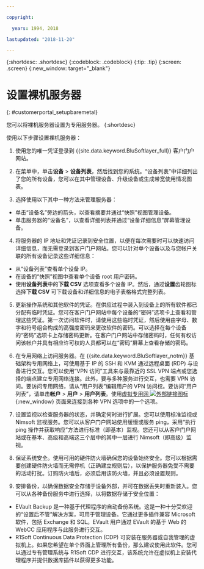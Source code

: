 ```yaml
---

copyright:

  years: 1994, 2018

lastupdated: "2018-11-20"

---
```


{:shortdesc: .shortdesc}
{:codeblock: .codeblock}
{:tip: .tip}
{:screen: .screen}
{:new_window: target="_blank"}


# 设置裸机服务器
{: #customerportal_setupbaremetal}

您可以将裸机服务器设置为专用服务器。
{:shortdesc}

使用以下步骤设置裸机服务器：

1. 使用您的唯一凭证登录到 {{site.data.keyword.BluSoftlayer_full}} 客户门户网站。

2. 在菜单中，单击**设备** > **设备列表**，然后找到您的系统。“设备列表”中详细列出了您的所有设备，您可以在其中管理设备、升级设备或生成带宽使用情况图表。

3. 选择使用以下其中一种方法来管理服务器：
  * 单击“设备名”旁边的箭头，以查看摘要并通过“快照”视图管理设备。
  * 单击服务器的“设备名”，以查看详细列表并通过“设备详细信息”屏幕管理设备。

4. 将服务器的 IP 地址和凭证记录到安全位置，以便在每次需要时可以快速访问详细信息，而无需登录到客户门户网站。您可以针对单个设备以及与您帐户关联的所有设备记录这些详细信息：
  * 从“设备列表”查看单个设备 IP。
  * 在设备的“快照”视图中查看单个设备 root 用户密码。
  * 使用**设备列表**中的**下载 CSV** 选项查看多个设备 IP。然后，通过**设置**齿轮图标选择**下载 CSV** 可下载设备和详细信息的电子表格格式完整列表。

5. 更新操作系统和其他软件的凭证。在供应过程中装入到设备上的所有软件都已分配有临时凭证。您可在客户门户网站中每个设备的“密码”选项卡上查看和管理这些凭证。第一次访问软件时，请使用这些临时凭证，然后使用由字母、数字和符号组合构成的高强度密码来更改软件的密码。可以选择在每个设备的“密码”选项卡上存储密码更新。在客户门户网站中存储密码时，任何有权访问该帐户并具有相应许可权的人员都可以在“密码”屏幕上查看存储的密码。

6. 在专用网络上访问服务器。在 {{site.data.keyword.BluSoftlayer_notm}} 基础架构专用网络上，可使用基于 IP 的 SSH 和 KVM 通过远程桌面 (RDP) 与设备进行交互。您可以使用“VPN 访问”工具来与最靠近的 SSL VPN 端点或您选择的端点建立专用网络连接。此外，要与多种服务进行交互，也需要 VPN 访问。要访问专用网络，请从“用户列表”编辑用户的 VPN 访问权。要访问“用户列表”，请单击**帐户** > **用户** > **用户列表**。使用[虚拟专用网 ![外部链接图标](../icons/launch-glyph.svg)](https://www.softlayer.com/VPN-Access){:new_window} 页面来连接到各种 VPN 选项中的一个选项。

7. 设置监视以检查服务器的状态，并确定何时进行扩展。您可以使用标准监视或 Nimsoft 监视服务。您可以从客户门户网站使用缓慢或服务 ping，采用“执行 ping 操作并获取响应”方法进行标准（即基本）监视。您还可以从客户门户网站或在基本、高级和高端这三个层中的其中一层进行 Nimsoft（即高级）监视。

8. 保证系统安全。使用可用的硬件防火墙确保您的设备始终安全。您可以根据需要创建硬件防火墙而无需停机（正确建立规则后），以保护服务器免受不需要的活动打扰。订购防火墙后，必须启用该防火墙，并且必须设置规则。

9. 安排备份，以确保数据安全存储于设备外部，并可在数据丢失时重新装入。您可以从各种备份服务中进行选择，以将数据存储于安全位置：
  * EVault Backup 是一种基于代理程序的自动备份系统。这是一种十分受欢迎的“设置后不管”解决方案，可用于管理设备。它通过更多插件兼容 Microsoft 软件，包括 Exchange 和 SQL。EVault 用户通过 EVault 的基于 Web 的 WebCC 应用程序与此服务进行交互。
  * R1Soft Continuous Data Protection (CDP) 可安装在服务器或自我管理的虚拟机上。如果您希望在单个界面上管理所有备份，那么建议使用此软件。您可以通过专有管理系统与 R1Soft CDP 进行交互，该系统允许在虚拟机上安装代理程序并提供数据库插件以获得更多功能。
